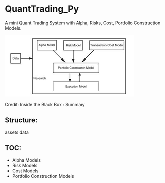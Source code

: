 # QuantTrading_Py

A mini Quant Trading System with Alpha, Risks, Cost, Portfolio Construction Models.

![](./assets/quant-models.jpg)

Credit: Inside the Black Box : Summary

## Structure:

assets
data

## TOC:

- Alpha Models
- Risk Models
- Cost Models
- Portfolio Construction Models

